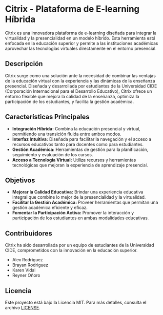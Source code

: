 # Citrix - Plataforma de E-learning Híbrida

Citrix es una innovadora plataforma de e-learning diseñada para integrar la virtualidad y la presencialidad en un modelo híbrido. Esta herramienta está enfocada en la educación superior y permite a las instituciones académicas aprovechar las tecnologías virtuales directamente en el entorno presencial.

## Descripción

Citrix surge como una solución ante la necesidad de combinar las ventajas de la educación virtual con la experiencia y las dinámicas de la enseñanza presencial. Diseñada y desarrollada por estudiantes de la Universidad CIDE (Corporación Internacional para el Desarrollo Educativo), Citrix ofrece un entorno flexible que mejora la calidad de la enseñanza, optimiza la participación de los estudiantes, y facilita la gestión académica.

## Características Principales

- **Integración Híbrida:** Combina la educación presencial y virtual, permitiendo una transición fluida entre ambos modos.
- **Interfaz Intuitiva:** Diseñada para facilitar la navegación y el acceso a recursos educativos tanto para docentes como para estudiantes.
- **Gestión Académica:** Herramientas de gestión para la planificación, seguimiento y evaluación de los cursos.
- **Acceso a Tecnología Virtual:** Utiliza recursos y herramientas tecnológicas que mejoran la experiencia de aprendizaje presencial.

## Objetivos

- **Mejorar la Calidad Educativa:** Brindar una experiencia educativa integral que combine lo mejor de la presencialidad y la virtualidad.
- **Facilitar la Gestión Académica:** Proveer herramientas que permitan una gestión académica eficiente y eficaz.
- **Fomentar la Participación Activa:** Promover la interacción y participación de los estudiantes en ambas modalidades educativas.

## Contribuidores

Citrix ha sido desarrollada por un equipo de estudiantes de la Universidad CIDE, comprometidos con la innovación en la educación superior.

- Alex Rodriguez
- Brayan Rodriguez
- Karen Vidal
- Reyner Oñoro

## Licencia

Este proyecto está bajo la Licencia MIT. Para más detalles, consulta el archivo [LICENSE](./LICENSE).
